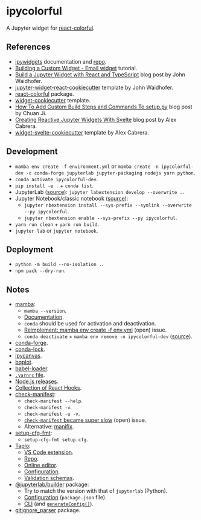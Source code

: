 # ipycolorful

A Jupyter widget for [react-colorful](https://www.npmjs.com/package/react-colorful).

## References

- [ipywidgets](https://ipywidgets.readthedocs.io/en/latest/index.html) documentation and [repo](https://github.com/jupyter-widgets/ipywidgets).
- [Building a Custom Widget - Email widget](https://ipywidgets.readthedocs.io/en/latest/examples/Widget%20Custom.html) tutorial.
- [Build a Jupyter Widget with React and TypeScript](https://blog.jupyter.org/build-a-jupyter-widget-with-react-and-typescript-d83e07340fa3) blog post by John Waidhofer.
- [jupyter-widget-react-cookiecutter](https://github.com/Waidhoferj/jupyter-widget-react-cookiecutter) template by John Waidhofer.
- [react-colorful](https://www.npmjs.com/package/react-colorful) package.
- [widget-cookiecutter](https://github.com/jupyter-widgets/widget-cookiecutter) template.
- [How To Add Custom Build Steps and Commands To setup.py](https://jichu4n.com/posts/how-to-add-custom-build-steps-and-commands-to-setuppy/) blog post by Chuan Ji.
- [Creating Reactive Jupyter Widgets With Svelte](https://cabreraalex.medium.com/creating-reactive-jupyter-widgets-with-svelte-ef2fb580c05) blog post by Alex Cabrera.
- [widget-svelte-cookiecutter](https://github.com/cabreraalex/widget-svelte-cookiecutter) template by Alex Cabrera.

## Development

- `mamba env create -f environment.yml` or `mamba create -n ipycolorful-dev -c conda-forge jupyterlab jupyter-packaging nodejs yarn python`.
- `conda activate ipycolorful-dev`.
- `pip install -e .` + `conda list`.
- JupyterLab ([source](https://github.com/jupyter-widgets/widget-ts-cookiecutter)): `jupyter labextension develop --overwrite .`.
- Jupyter Notebook/classic notebook ([source](https://github.com/jupyter-widgets/widget-ts-cookiecutter)):
  - `jupyter nbextension install --sys-prefix --symlink --overwrite --py ipycolorful`.
  - `jupyter nbextension enable --sys-prefix --py ipycolorful`.
- `yarn run clean` + `yarn run build`.
- `jupyter lab` or `jupyter notebook`.

## Deployment

- `python -m build --no-isolation .`.
- `npm pack --dry-run`.

## Notes

- [mamba](https://github.com/mamba-org/mamba):
  - `mamba --version`.
  - [Documentation](https://mamba.readthedocs.io/en/latest/).
  - `conda` should be used for activation and deactivation.
  - [Reimplement: mamba env create -f env.yml](https://github.com/mamba-org/mamba/issues/633) (open) issue.
  - `conda deactivate` + `mamba env remove -n ipycolorful-dev` ([source](https://www.imranabdullah.com/2021-08-21/Conda-and-Mamba-Commands-for-Managing-Virtual-Environments)).
- [conda-forge](https://anaconda.org/conda-forge).
- [conda-lock](https://github.com/conda-incubator/conda-lock).
- [ipycanvas](https://github.com/martinRenou/ipycanvas).
- [bqplot](https://github.com/bqplot/bqplot).
- [babel-loader](https://webpack.js.org/loaders/babel-loader/).
- [`.yarnrc` file](https://classic.yarnpkg.com/en/docs/yarnrc/).
- [Node.js releases](https://nodejs.org/en/about/releases/).
- [Collection of React Hooks](https://nikgraf.github.io/react-hooks/).
- [check-manifest](https://github.com/mgedmin/check-manifest):
  - `check-manifest --help`.
  - `check-manifest -v`.
  - `check-manifest -u -v`.
  - [`check-manifest` became super slow](https://github.com/mgedmin/check-manifest/issues/141) (open) issue.
  - Alternative: [manifix](https://github.com/vidartf/manifix).
- [setup-cfg-fmt](https://github.com/asottile/setup-cfg-fmt):
  - `setup-cfg-fmt setup.cfg`.
- [Taplo](https://taplo.tamasfe.dev/):
  - [VS Code extension](https://marketplace.visualstudio.com/items?itemName=tamasfe.even-better-toml).
  - [Repo](https://github.com/tamasfe/taplo).
  - [Online editor](https://taplo.tamasfe.dev/editor/).
  - [Configuration](https://taplo.tamasfe.dev/configuration/#configuration-file).
  - [Validation schemas](https://taplo.tamasfe.dev/configuration/#schemas).
- [@jupyterlab/builder](https://github.com/jupyterlab/jupyterlab/tree/v3.2.5/builder) package:
  - Try to match the version with that of `jupyterlab` (Python).
  - [Configuration](https://github.com/jupyterlab/jupyterlab/blob/v3.2.5/builder/metadata_schema.json) (`package.json` file).
  - [CLI](https://github.com/jupyterlab/jupyterlab/blob/v3.2.5/builder/src/build-labextension.ts) (and [`generateConfig()`](https://github.com/jupyterlab/jupyterlab/blob/v3.2.5/builder/src/extensionConfig.ts)).
- [gitignore_parser](https://github.com/mherrmann/gitignore_parser) package.
